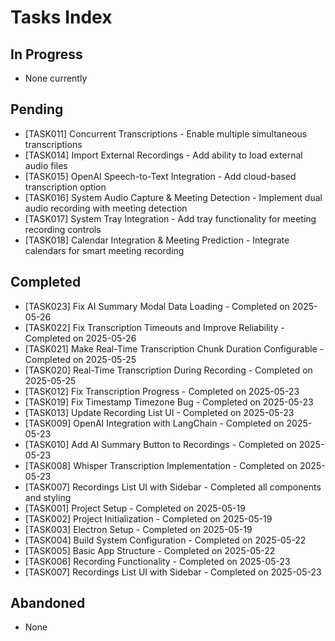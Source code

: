 # Tasks Index

## In Progress
- None currently

## Pending
- [TASK011] Concurrent Transcriptions - Enable multiple simultaneous transcriptions
- [TASK014] Import External Recordings - Add ability to load external audio files
- [TASK015] OpenAI Speech-to-Text Integration - Add cloud-based transcription option
- [TASK016] System Audio Capture & Meeting Detection - Implement dual audio recording with meeting detection
- [TASK017] System Tray Integration - Add tray functionality for meeting recording controls
- [TASK018] Calendar Integration & Meeting Prediction - Integrate calendars for smart meeting recording

## Completed
- [TASK023] Fix AI Summary Modal Data Loading - Completed on 2025-05-26
- [TASK022] Fix Transcription Timeouts and Improve Reliability - Completed on 2025-05-26
- [TASK021] Make Real-Time Transcription Chunk Duration Configurable - Completed on 2025-05-25
- [TASK020] Real-Time Transcription During Recording - Completed on 2025-05-25
- [TASK012] Fix Transcription Progress - Completed on 2025-05-23
- [TASK019] Fix Timestamp Timezone Bug - Completed on 2025-05-23
- [TASK013] Update Recording List UI - Completed on 2025-05-23
- [TASK009] OpenAI Integration with LangChain - Completed on 2025-05-23
- [TASK010] Add AI Summary Button to Recordings - Completed on 2025-05-23
- [TASK008] Whisper Transcription Implementation - Completed on 2025-05-23
- [TASK007] Recordings List UI with Sidebar - Completed all components and styling
- [TASK001] Project Setup - Completed on 2025-05-19
- [TASK002] Project Initialization - Completed on 2025-05-19
- [TASK003] Electron Setup - Completed on 2025-05-19
- [TASK004] Build System Configuration - Completed on 2025-05-22
- [TASK005] Basic App Structure - Completed on 2025-05-22
- [TASK006] Recording Functionality - Completed on 2025-05-23
- [TASK007] Recordings List UI with Sidebar - Completed on 2025-05-23

## Abandoned
- None
